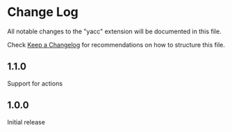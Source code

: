 # Change Log
All notable changes to the "yacc" extension will be documented in this file.

Check [Keep a Changelog](http://keepachangelog.com/) for recommendations on how to structure this file.

## 1.1.0
Support for actions

## 1.0.0
Initial release
